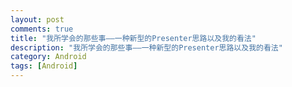 ```yaml
---
layout: post
comments: true
title: "我所学会的那些事——一种新型的Presenter思路以及我的看法"
description: "我所学会的那些事——一种新型的Presenter思路以及我的看法"
category: Android
tags: [Android]
---
```


